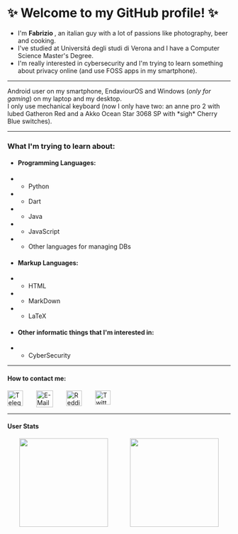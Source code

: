 # ✨ Welcome to my GitHub profile! ✨

- I'm <strong> Fabrizio </strong>, an italian guy with a lot of passions like photography, beer and cooking.
- I've studied at Universitá degli studi di Verona and I have a Computer Science Master's Degree.
- I'm really interested in cybersecurity and I'm trying to learn something about privacy online (and use FOSS apps in my smartphone).
---

Android user on my smartphone, EndaviourOS and Windows (_only for gaming_) on my laptop and my desktop. 
\
I only use mechanical keyboard (now I only have two: an anne pro 2 with lubed Gatheron Red and a Akko Ocean Star 3068 SP with \*sigh\* Cherry Blue switches).

---

### What I'm trying to learn about:
* #### Programming Languages:
* * Python
* * Dart
* * Java
* * JavaScript
* * Other languages for managing DBs
* #### Markup Languages:
* * HTML
* * MarkDown
* * LaTeX
* #### Other informatic things that I'm interested in:
* * CyberSecurity

---

#### How to contact me:
<div style="display: flex; gap: 30px;">
  <a href="https://t.me/Fabbrox">
    <img src="https://cdn-icons-png.flaticon.com/512/2111/2111644.png" width="35" height="35" alt="Telegram">
  </a>
  <a href="mailto:fabbrox96@proton.me">
    <img src="https://static-00.iconduck.com/assets.00/protonmail-icon-512x512-3an9f0i8.png" width="38" height="38" alt="E-Mail">
  </a>
  <a href="https://www.reddit.com/user/fabbrox96/">
    <img src="https://static-00.iconduck.com/assets.00/reddit-icon-512x512-6flrxyyq.png" width="35" height="35" alt="Reddit">
  </a>
  <a href="https://twitter.com/Fabbrox96">
    <img src="https://socialb.co.uk/wp-content/uploads/2017/04/Twitter_logo_bird_transparent_png-1024x831.png" width="35" height="32" alt="Twitter">
  </a>
</div>

---
#### User Stats
<div style="display: flex; justify-content: center; align-items: center; gap: 50px;">
  <a>
    <img height="200" src="https://github-readme-stats.vercel.app/api/top-langs/?username=Fabbro96&layout=compact" />
  </a>
  <a href="https://github.com/Fabbro96/github-readme-stats">
    <img height="200" src="https://github-readme-stats.vercel.app/api?username=Fabbro96&show_icons=true&theme=shades-of-purple" />
  </a>
</div>

<!--
**Fabbro96/Fabbro96** is a ✨ _special_ ✨ repository because its `README.md` (this file) appears on your GitHub profile.

Here are some ideas to get you started:

- 🔭 I’m currently working on ...
- 🌱 I’m currently learning ...
- 👯 I’m looking to collaborate on ...
- 🤔 I’m looking for help with ...
- 💬 Ask me about ...
- 📫 How to reach me: ...
- 😄 Pronouns: ...
- ⚡ Fun fact: ...
-->
